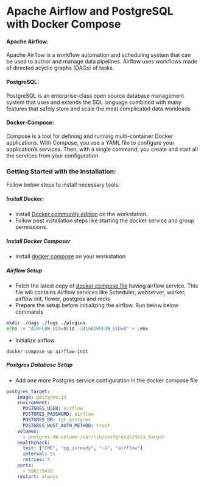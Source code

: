 # Apache Airflow and PostgreSQL with Docker Compose

#### Apache Airflow: 
 Apache Airflow is a workflow automation and scheduling system that can be used to author and manage data pipelines. Airflow uses workflows made of directed acyclic graphs (DAGs) of tasks.

#### PostgreSQL: 
 PostgreSQL is an enterprise-class open source database management system that uses and extends the SQL language combined with many features that safely store and scale the most complicated data workloads
 
#### Docker-Compose:
Compose is a tool for defining and running multi-container Docker applications. With Compose, you use a YAML file to configure your application’s services. Then, with a single command, you create and start all the services from your configuration


### Getting Started with the Installation:

Follow below steps to install necessary tools:

##### Install Docker:
- Install [Docker community edition](https://docs.docker.com/engine/install/ubuntu/ "Docker community edition") on the workstation.
-  Follow post installation steps  like starting the docker service and group permissions.

##### Install Docker Composer
- Install  [docker compose](https://docs.docker.com/compose/install/ "docker compose") on your workstation

##### Airflow Setup
- Fetch the latest copy of [docker compose file](https://airflow.apache.org/docs/apache-airflow/stable/docker-compose.yaml "docker compose file") having airflow service. This file will contains Airflow services like Scheduler, webserver, worker, airflow init, flower, postgres and redis
- Prepare the setup before initializing the airflow. Run below below commands 

```bash
mkdir ./dags ./logs ./plugins
echo -e "AIRFLOW_UID=$(id -u)\nAIRFLOW_GID=0" > .env
```
- Initialize airflow 
```shell
docker-compose up airflow-init
```

##### Postgres Database Setup

- Add one more Postgres service configuration in the docker compose file

```yaml
postgres_target:
    image: postgres:13
    environment:
      POSTGRES_USER: airflow
      POSTGRES_PASSWORD: airflow
      POSTGRES_DB: tgt_postgres
      POSTGRES_HOST_AUTH_METHOD: trust
    volumes:
      - postgres-db-volume:/var/lib/postgresql/data_target
    healthcheck:
      test: ["CMD", "pg_isready", "-U", "airflow"]
      interval: 5s
      retries: 5
    ports:
      - 5961:5432
    restart: always  
```


